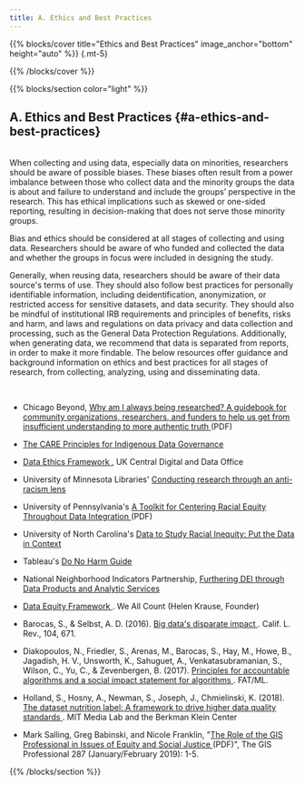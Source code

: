 ```yaml
---
title: A. Ethics and Best Practices
---
```


{{% blocks/cover title="Ethics and Best Practices" image_anchor="bottom" height="auto" %}}
{.mt-5}

{{% /blocks/cover %}}

{{% blocks/section color="light" %}}

## A. Ethics and Best Practices {#a-ethics-and-best-practices} 

<br>When collecting and using data, especially data on minorities, researchers should be aware of possible biases. These biases often result from a power imbalance between those who collect data and the minority groups the data is about and failure to understand and include the groups’ perspective in the research. This has ethical implications such as skewed or one-sided reporting, resulting in decision-making that does not serve those minority groups. 

Bias and ethics should be considered at all stages of collecting and using data. Researchers should be aware of who funded and collected the data and whether the groups in focus were included in designing the study.

Generally, when reusing data, researchers should be aware of their data source's terms of use. They should also follow best practices for personally identifiable information, including deidentification, anonymization, or restricted access for sensitive datasets, and data security. They should also be mindful of institutional IRB requirements and principles of benefits, risks and harm, and laws and regulations on data privacy and data collection and processing, such as the General Data Protection Regulations. Additionally, when generating data, we recommend that data is separated from reports, in order to make it more findable. The below resources offer guidance and background information on ethics and best practices for all stages of research, from collecting, analyzing, using and disseminating data.

<br>

- Chicago Beyond, [Why am I always being researched? A guidebook for community organizations, researchers, and funders to help us get from insufficient understanding to more authentic truth <i class="fas fa-external-link-alt"></i>](https://chicagobeyond.org/wp-content/uploads/2019/05/ChicagoBeyond_2019Guidebook.pdf) (PDF)

- [The CARE Principles for Indigenous Data Governance <i class="fas fa-external-link-alt"></i>](https://www.gida-global.org/care)

- [Data Ethics Framework <i class="fas fa-external-link-alt"></i>](https://www.gov.uk/government/publications/data-ethics-framework) , UK Central Digital and Data Office

- University of Minnesota Libraries' [Conducting research through an anti-racism lens <i class="fas fa-external-link-alt"></i>](https://libguides.umn.edu/antiracismlens)

- University of Pennsylvania's [A Toolkit for Centering Racial Equity Throughout Data Integration <i class="fas fa-external-link-alt"></i>](https://aisp.upenn.edu/wp-content/uploads/2022/07/AISP-Toolkit_5.27.20.pdf) (PDF)

- University of North Carolina's [Data to Study Racial Inequity: Put the Data in Context <i class="fas fa-external-link-alt"></i>](https://guides.lib.unc.edu/data2studyracialinequity/dataincontext)

- Tableau's [Do No Harm Guide <i class="fas fa-external-link-alt"></i>](https://www.tableau.com/foundation/data-equity/do-no-harm)

- National Neighborhood Indicators Partnership, [Furthering DEI through Data Products and Analytic Services <i class="fas fa-external-link-alt"></i>](https://www.neighborhoodindicators.org/library/guides/furthering-dei-through-data-products-and-analytic-services)

- [Data Equity Framework <i class="fas fa-external-link-alt"></i>](https://weallcount.com/the-data-process/). We All Count (Helen Krause, Founder)

- Barocas, S., & Selbst, A. D. (2016). [Big data's disparate impact <i class="fas fa-external-link-alt"></i>](https://papers.ssrn.com/sol3/papers.cfm?abstract_id=2477899). Calif. L. Rev., 104, 671.

- Diakopoulos, N., Friedler, S., Arenas, M., Barocas, S., Hay, M., Howe, B., Jagadish, H. V., Unsworth, K., Sahuguet, A., Venkatasubramanian, S., Wilson, C., Yu, C., & Zevenbergen, B. (2017). [Principles for accountable algorithms and a social impact statement for algorithms <i class="fas fa-external-link-alt"></i>](https://www.fatml.org/resources/principles-for-accountable-algorithms). FAT/ML.

- Holland, S., Hosny, A., Newman, S., Joseph, J., Chmielinski, K. (2018). [The dataset nutrition label: A framework to drive higher data quality standards <i class="fas fa-external-link-alt"></i>](https://doi.org/10.48550/arXiv.1805.03677). MIT Media Lab and the Berkman Klein Center

- Mark Salling, Greg Babinski, and Nicole Franklin, "[The Role of the GIS Professional in Issues of Equity and Social Justice <i class="fas fa-external-link-alt"></i>](https://www.urisa.org/clientuploads/directory/Documents/The%20GIS%20Professional/2019/JanFeb2019.pdf) (PDF)", The GIS Professional 287 (January/February 2019): 1-5.

{{% /blocks/section %}}